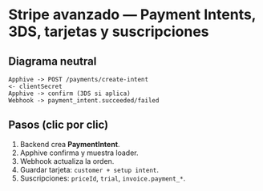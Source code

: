 # Stripe avanzado — Payment Intents, 3DS, tarjetas y suscripciones

## Diagrama neutral
```
Apphive -> POST /payments/create-intent
<- clientSecret
Apphive -> confirm (3DS si aplica)
Webhook -> payment_intent.succeeded/failed
```

## Pasos (clic por clic)
1. Backend crea **PaymentIntent**.
2. Apphive confirma y muestra loader.
3. Webhook actualiza la orden.
4. Guardar tarjeta: `customer + setup intent`.
5. Suscripciones: `priceId`, `trial`, `invoice.payment_*`.

